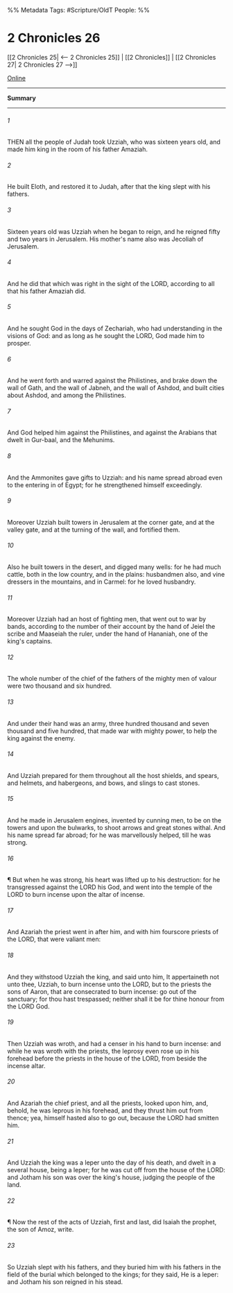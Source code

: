 

%% Metadata
Tags: #Scripture/OldT
People: 
%%
# 2 Chronicles 26
[[2 Chronicles 25| <-- 2 Chronicles 25]] | [[2 Chronicles]] | [[2 Chronicles 27| 2 Chronicles 27 -->]]

[Online](https://churchofjesuschrist.org/study/scriptures/ot/2-chr/26?lang=eng)

---
__Summary__



---

###### 1
THEN all the people of Judah took Uzziah, who was sixteen years old, and made him king in the room of his father Amaziah.
###### 2
He built Eloth, and restored it to Judah, after that the king slept with his fathers.
###### 3
Sixteen years old was Uzziah when he began to reign, and he reigned fifty and two years in Jerusalem.  His mother's name also was Jecoliah of Jerusalem.
###### 4
And he did that which was right in the sight of the LORD, according to all that his father Amaziah did.
###### 5
And he sought God in the days of Zechariah, who had understanding in the visions of God: and as long as he sought the LORD, God made him to prosper.
###### 6
And he went forth and warred against the Philistines, and brake down the wall of Gath, and the wall of Jabneh, and the wall of Ashdod, and built cities about Ashdod, and among the Philistines.
###### 7
And God helped him against the Philistines, and against the Arabians that dwelt in Gur-baal, and the Mehunims.
###### 8
And the Ammonites gave gifts to Uzziah: and his name spread abroad even to the entering in of Egypt; for he strengthened himself exceedingly.
###### 9
Moreover Uzziah built towers in Jerusalem at the corner gate, and at the valley gate, and at the turning of the wall, and fortified them.
###### 10
Also he built towers in the desert, and digged many wells: for he had much cattle, both in the low country, and in the plains: husbandmen also, and vine dressers in the mountains, and in Carmel: for he loved husbandry.
###### 11
Moreover Uzziah had an host of fighting men, that went out to war by bands, according to the number of their account by the hand of Jeiel the scribe and Maaseiah the ruler, under the hand of Hananiah, one of the king's captains.
###### 12
The whole number of the chief of the fathers of the mighty men of valour were two thousand and six hundred.
###### 13
And under their hand was an army, three hundred thousand and seven thousand and five hundred, that made war with mighty power, to help the king against the enemy.
###### 14
And Uzziah prepared for them throughout all the host shields, and spears, and helmets, and habergeons, and bows, and slings to cast stones.
###### 15
And he made in Jerusalem engines, invented by cunning men, to be on the towers and upon the bulwarks, to shoot arrows and great stones withal.  And his name spread far abroad; for he was marvellously helped, till he was strong.
###### 16
¶ But when he was strong, his heart was lifted up to his destruction: for he transgressed against the LORD his God, and went into the temple of the LORD to burn incense upon the altar of incense.
###### 17
And Azariah the priest went in after him, and with him fourscore priests of the LORD, that were valiant men:
###### 18
And they withstood Uzziah the king, and said unto him, It appertaineth not unto thee, Uzziah, to burn incense unto the LORD, but to the priests the sons of Aaron, that are consecrated to burn incense: go out of the sanctuary; for thou hast trespassed; neither shall it be for thine honour from the LORD God.
###### 19
Then Uzziah was wroth, and had a censer in his hand to burn incense: and while he was wroth with the priests, the leprosy even rose up in his forehead before the priests in the house of the LORD, from beside the incense altar.
###### 20
And Azariah the chief priest, and all the priests, looked upon him, and, behold, he was leprous in his forehead, and they thrust him out from thence; yea, himself hasted also to go out, because the LORD had smitten him.
###### 21
And Uzziah the king was a leper unto the day of his death, and dwelt in a several house, being a leper; for he was cut off from the house of the LORD: and Jotham his son was over the king's house, judging the people of the land.
###### 22
¶ Now the rest of the acts of Uzziah, first and last, did Isaiah the prophet, the son of Amoz, write.
###### 23
So Uzziah slept with his fathers, and they buried him with his fathers in the field of the burial which belonged to the kings; for they said, He is a leper: and Jotham his son reigned in his stead.



